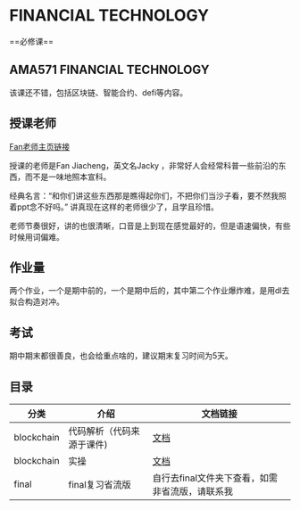 # FINANCIAL TECHNOLOGY

==必修课==

## AMA571 FINANCIAL TECHNOLOGY

该课还不错，包括区块链、智能合约、defi等内容。

## 授课老师
[Fan老师主页链接](https://www.polyu.edu.hk/ama/people/academic-staff/dr-fan-jiacheng/)

授课的老师是Fan Jiacheng，英文名Jacky ，非常好人会经常科普一些前沿的东西，而不是一味地照本宣科。

经典名言：“和你们讲这些东西那是瞧得起你们，不把你们当沙子看，要不然我照着ppt念不好吗。” 讲真现在这样的老师很少了，且学且珍惜。

老师节奏很好，讲的也很清晰，口音是上到现在感觉最好的，但是语速偏快，有些时候用词偏难。

## 作业量
两个作业，一个是期中前的，一个是期中后的，其中第二个作业爆炸难，是用dl去拟合构造对冲。

## 考试
期中期末都很善良，也会给重点啥的，建议期末复习时间为5天。

## 目录

| 分类         | 介绍            | 文档链接                          |    
|------------|---------------|-------------------------------|
| blockchain | 代码解析（代码来源于课件) | [文档](blockchain/code.md)    |         
| blockchain | 实操            | [文档](../blockchain/readme.md) |  |
| final      | final复习省流版    | 自行去final文件夹下查看，如需非省流版，请联系我    |  |

